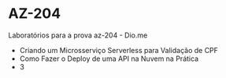# AZ-204
Laboratórios para a prova az-204 - Dio.me

- Criando um Microsserviço Serverless para Validação de CPF
- Como Fazer o Deploy de uma API na Nuvem na Prática
- 3
